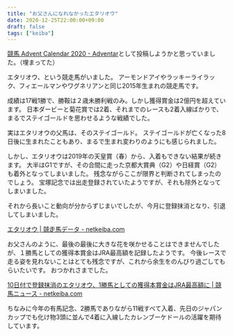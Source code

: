 ```yaml
---
title: "お父さんになれなかったエタリオウ"
date: 2020-12-25T22:00:00+09:00
draft: false
tags: ["keiba"]
---
```


[競馬 Advent Calendar 2020 \- Adventar](https://adventar.org/calendars/5130)として投稿しようかと思っていました。（埋まってた）

エタリオウ、という競走馬がいました。
アーモンドアイやラッキーライラック、フィエールマンやワグネリアンと同じ2015年生まれの競走馬です。

成績は17戦1勝で、勝鞍は２歳未勝利戦のみ。しかし獲得賞金は2億円を超えています。
日本ダービーと菊花賞では2着、それまでのレースも2着入線ばかりで、まるでステイゴールドを思わせるような戦績でした。

実はエタリオウの父馬は、そのステイゴールド。
ステイゴールドが亡くなった8日後に生まれたこともあり、まるで生まれ変わりのようにも感じられました。

しかし、エタリオウは2019年の天皇賞（春）から、入着もできない結果が続きます。
大半はG1ですが、その合間に走った京都大賞典（G2）や日経賞（G2）も着外となってしまいました。
残念ながらここが限界と判断されてしまったのでしょう。
宝塚記念では出走登録されていたようですが、それも除外となってしまいました。

それから長いこと動向が分からずじまいでしたが、今月に登録抹消となり、引退してしまいました。

[エタリオウ \| 競走馬データ \- netkeiba\.com](https://db.netkeiba.com/horse/2015104995/)

お父さんのように、最後の最後に大きな花を咲かせることはできませんでしたが、１勝馬としての獲得本賞金はJRA最高額を記録したようです。
今後レースで走る姿を見れないことはとても残念ですが、これから余生をのんびり過ごしてもらいたいです。
おつかれさまでした。

[10日付で登録抹消のエタリオウ、1勝馬としての獲得本賞金はJRA最高額に \| 競馬ニュース \- netkeiba\.com](https://news.netkeiba.com/?pid=news_view&no=181138)

ちなみに今年の有馬記念、2勝馬でありながら11戦すべて入着、先日のジャパンカップでも化け物3頭に並んで4着に入線したカレンブーケドールの活躍を期待しています。